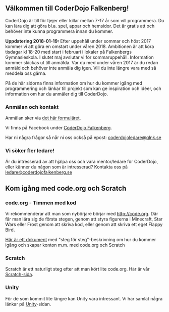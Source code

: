 ## Välkommen till CoderDojo Falkenberg! 

CoderDojo är till för tjejer eller killar mellan 7-17 år som vill programmera. Du kan lära dig att göra bl.a. spel, appar och hemsidor. Det är gratis att och behöver inte kunna programmera innan du kommer.

**Uppdatering 2018-01-19:** Efter uppehåll under sommar och höst 2017 kommer vi att göra en omstart under våren 2018. Ambitionen är att köra tisdagar kl 18-20 med start i februari i lokaler på Falkenbergs Gymnasieskola. I slutet maj avslutar vi för sommaruppehåll. Information kommer skickas ut till anmälda. Var du med under våren 2017 är du redan anmäld och behöver inte anmäla dig igen. Vill du inte längre vara med så meddela oss gärna.

På de här sidorna finns information om hur du kommer igång med programmering och länkar till projekt som kan ge inspiration och idéer, och information om hur du anmäler dig till CoderDojo.

### Anmälan och kontakt

Anmälan sker via [det här formuläret]( https://m.bosbec.io/form/02b30d45-30b4-4a3d-91f7-25267407006a).
 
Vi finns på Facebook under [CoderDojo Falkenberg](https://www.facebook.com/groups/coderdojofalkenberg/).

Har ni några frågor så når ni oss också på epost: coderdojoledare@qlnk.se <!-- ledare@coderdojofalkenberg.se -->
 
### Vi söker fler ledare!

Är du intresserad av att hjälpa oss och vara mentor/ledare för CoderDojo, eller känner du någon som är intresserad? Kontakta oss på ledare@coderdojofalkenberg.se
## Kom igång med code.org och Scratch

### code.org - Timmen med kod

Vi rekommenderar att man som nybörjare börjar med http://code.org. Där får man lära sig de första stegen, genom att styra figurerna i Minecraft, Star Wars eller Frost genom att skriva kod, eller genom att skriva ett eget Flappy Bird. 

[Här är ett dokument](/assets/pdf/coderdojo-forsta-steg.pdf) med "steg för steg"-beskrivning om hur du kommer igång och skapar konton m.m. med code.org och Scratch 

### Scratch

Scratch är ett naturligt steg efter att man kört lite code.org. Här är vår [Scratch-sida](scratch.md).

### Unity

För de som kommit lite längre kan Unity vara intressant. Vi har samlat några länkar på [Unity](Unity.md)-sidan.
